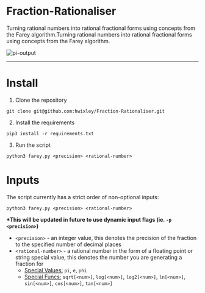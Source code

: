 # Fraction-Rationaliser
Turning rational numbers into rational fractional forms using concepts from the Farey algorithm.Turning rational numbers into rational fractional forms using concepts from the Farey algorithm.

![pi-output](https://github.com/hwixley/Fraction-Rationaliser/assets/57837950/4c851fbc-e9c0-4fe8-bb47-08aa11f5fa82)

<hr>

# Install

1. Clone the repository
```
git clone git@github.com:hwixley/Fraction-Rationaliser.git
```
2. Install the requirements
```
pip3 install -r requirements.txt
```
3. Run the script
```
python3 farey.py <precision> <rational-number>
```

# Inputs
The script currently has a strict order of non-optional inputs:
```
python3 farey.py <precision> <rational-number>
```

__*This will be updated in future to use dynamic input flags (ie. `-p <precision>`)__

- `<precision>` - an integer value, this denotes the precision of the fraction to the specified number of decimal places
- `<rational-number>` - a rational number in the form of a floating point or string special value, this denotes the number you are generating a fraction for
  - <u>Special Values:</u> `pi`, `e`, `phi`
  - <u>Special Funcs:</u> `sqrt[<num>]`, `log[<num>]`, `log2[<num>]`, `ln[<num>]`, `sin[<num>]`, `cos[<num>]`, `tan[<num>]`
